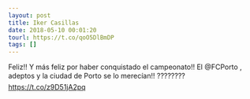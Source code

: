 ```yaml
---
layout: post
title: Iker Casillas
date: 2018-05-10 00:01:20
tourl: https://t.co/qoO5DlBmDP
tags: []
---
```

Feliz!! Y más feliz por haber conquistado el campeonato!! El @FCPorto , adeptos y la ciudad de Porto se lo merecían!! ???????? https://t.co/z9D51jA2pq